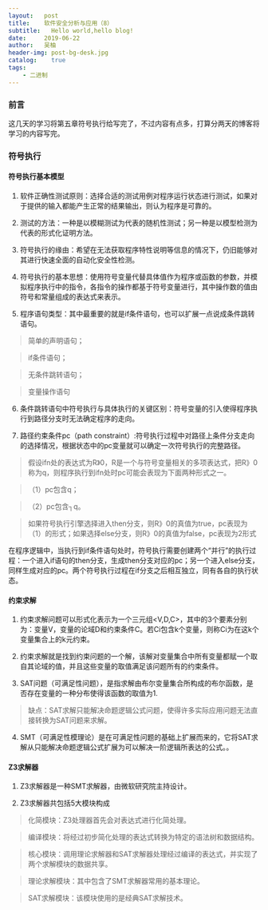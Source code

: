 ```yaml
---
layout:   post
title:    软件安全分析与应用（8）
subtitle:   Hello world,hello blog!
date:     2019-06-22
author:   吴柚
header-img: post-bg-desk.jpg
catalog:    true
tags:
    - 二进制
---
```


### 前言

这几天的学习将第五章符号执行给写完了，不过内容有点多，打算分两天的博客将学习的内容写完。

### 符号执行

#### 符号执行基本模型

1. 软件正确性测试原则：选择合适的测试用例对程序运行状态进行测试，如果对于提供的输入都能产生正常的结果输出，则认为程序是可靠的。

2. 测试的方法：一种是以模糊测试为代表的随机性测试；另一种是以模型检测为代表的形式化证明方法。

3. 符号执行的缘由：希望在无法获取程序特性说明等信息的情况下，仍旧能够对其进行快速全面的自动化安全性检测。

4. 符号执行的基本思想：使用符号变量代替具体值作为程序或函数的参数，并模拟程序执行中的指令，各指令的操作都基于符号变量进行，其中操作数的值由符号和常量组成的表达式来表示。

5. 程序语句类型：其中最重要的就是if条件语句，也可以扩展一点说成条件跳转语句。

> 简单的声明语句；

> if条件语句；

> 无条件跳转语句；

> 变量操作语句

6. 条件跳转语句中符号执行与具体执行的关键区别：符号变量的引入使得程序执行到路径分支时无法确定程序的走向。

7. 路径约束条件pc（path constraint）:符号执行过程中对路径上条件分支走向的选择情况，根据状态中的pc变量就可以确定一次符号执行的完整路径。

> 假设ifn处的表达式为R》0，R是一个与符号变量相关的多项表达式，把R》0称为q，则程序执行到ifn处时pc可能会表现为下面两种形式之一。

> （1）pc包含q；

> （2）pc包含┐q。

> 如果符号执行引擎选择进入then分支，则R》0的真值为true，pc表现为（1）的形式；如果选择else分支，则R》0的真值为false，pc表现为2形式

在程序逻辑中，当执行到if条件语句处时，符号执行需要创建两个“并行”的执行过程：一个进入if语句的then分支，生成then分支对应的pc；另一个进入else分支，同样生成对应的pc。两个符号执行过程在if分支之后相互独立，同有各自的执行状态。

#### 约束求解

1. 约束求解问题可以形式化表示为一个三元组<V,D,C>，其中的3个要素分别为：变量V，变量的论域D和约束条件C。若Ci包含k个变量，则称Ci为在这k个变量集合上的k元约束。

2. 约束求解就是找到约束问题的一个解，该解对变量集合中所有变量都赋一个取自其论域的值，并且这些变量的取值满足该问题所有的约束条件。

3. SAT问题（可满足性问题），是指求解由布尔变量集合所构成的布尔函数，是否存在变量的一种分布使得该函数的取值为1.

> 缺点：SAT求解只能解决命题逻辑公式问题，使得许多实际应用问题无法直接转换为SAT问题来求解。

4. SMT（可满足性模理论）是在可满足性问题的基础上扩展而来的，它将SAT求解从只能解决命题逻辑公式扩展为可以解决一阶逻辑所表达的公式。。

#### Z3求解器

1. Z3求解器是一种SMT求解器，由微软研究院主持设计。

2. Z3求解器共包括5大模块构成

> 化简模块：Z3处理器首先会对表达式进行化简处理。

> 编译模块：将经过初步简化处理的表达式转换为特定的语法树和数据结构。

> 核心模块：调用理论求解器和SAT求解器处理经过编译的表达式，并实现了两个求解模块的数据共享。

> 理论求解模块：其中包含了SMT求解器常用的基本理论。

> SAT求解模块：该模块使用的是经典SAT求解技术。
